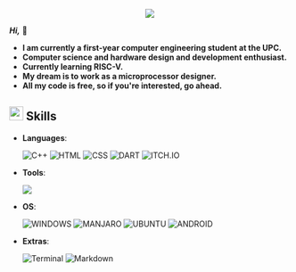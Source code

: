 <p align="center">
  <a href="https://github.com/DenverCoder1/readme-typing-svg"><img src="https://readme-typing-svg.herokuapp.com?font=Time+New+Roman&color=cyan&size=25&center=true&vCenter=true&width=600&height=100&lines=Hi,+I'm+Mounaim+Chakroun+🐢;Computer+Science+Student;Active+Learner/Researcher;Hardware+Design+and+Development+Enthusiast"></a>
</p>

***Hi,*** 🐢
  
- **I am currently a first-year computer engineering student at the UPC.**
- **Computer science and hardware design and development enthusiast.**
- **Currently learning RISC-V.**
- **My dream is to work as a microprocessor designer.**
- **All my code is free, so if you're interested, go ahead.**


## <img src="https://media2.giphy.com/media/QssGEmpkyEOhBCb7e1/giphy.gif?cid=ecf05e47a0n3gi1bfqntqmob8g9aid1oyj2wr3ds3mg700bl&rid=giphy.gif" width ="25"><b> Skills</b>


<p align="center">

- **Languages**:
    
    ![C++](https://img.shields.io/badge/C++%20-%2300599C.svg?style=for-the-badge&logo=c%2B%2B&logoColor=white)
    ![HTML](https://img.shields.io/badge/HTML5-E34F26?style=for-the-badge&logo=html5&logoColor=white)
    ![CSS](https://img.shields.io/badge/CSS3-1572B6?style=for-the-badge&logo=css3&logoColor=white)
    ![DART](https://img.shields.io/badge/Dart-0175C2?style=for-the-badge&logo=dart&logoColor=white)
    ![ITCH.IO](https://img.shields.io/badge/Itch.io-FA5C5C?style=for-the-badge&logo=itchdotio&logoColor=white)


    
- **Tools**:

   
  <a href="https://skillicons.dev">
    <img src="https://skillicons.dev/icons?i=git,github,wordpress,godot,vim,vscode,powershell,cmake,linux,windows,arduino" />
  </a>

  
- **OS**:

  ![WINDOWS](https://img.shields.io/badge/Windows-0078D6?style=for-the-badge&logo=windows&logoColor=white)
  ![MANJARO](https://img.shields.io/badge/manjaro-35BF5C?style=for-the-badge&logo=manjaro&logoColor=white)
  ![UBUNTU](https://img.shields.io/badge/Ubuntu-E95420?style=for-the-badge&logo=ubuntu&logoColor=white)
  ![ANDROID](https://img.shields.io/badge/Android-3DDC84?style=for-the-badge&logo=android&logoColor=white)

- **Extras**:

    ![Terminal](https://img.shields.io/badge/Terminal-%23054020?style=for-the-badge&logo=gnu-bash&logoColor=white)
    ![Markdown](https://img.shields.io/badge/markdown-%23000000.svg?style=for-the-badge&logo=markdown&logoColor=white)   


</p>

<br>
<br>





<br>












<br>
<br>


<br>

